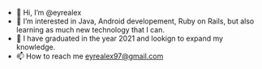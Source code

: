- 👋 Hi, I’m @eyrealex
- 👀 I’m interested in Java, Android developement, Ruby on Rails, but also learning as much new technology that I can.
- 🌱 I have graduated in the year 2021 and lookign to expand my knowledge.
- 📫 How to reach me eyrealex97@gmail.com

<!---
eyrealex/eyrealex is a ✨ special ✨ repository because its `README.md` (this file) appears on your GitHub profile.
You can click the Preview link to take a look at your changes.
--->
